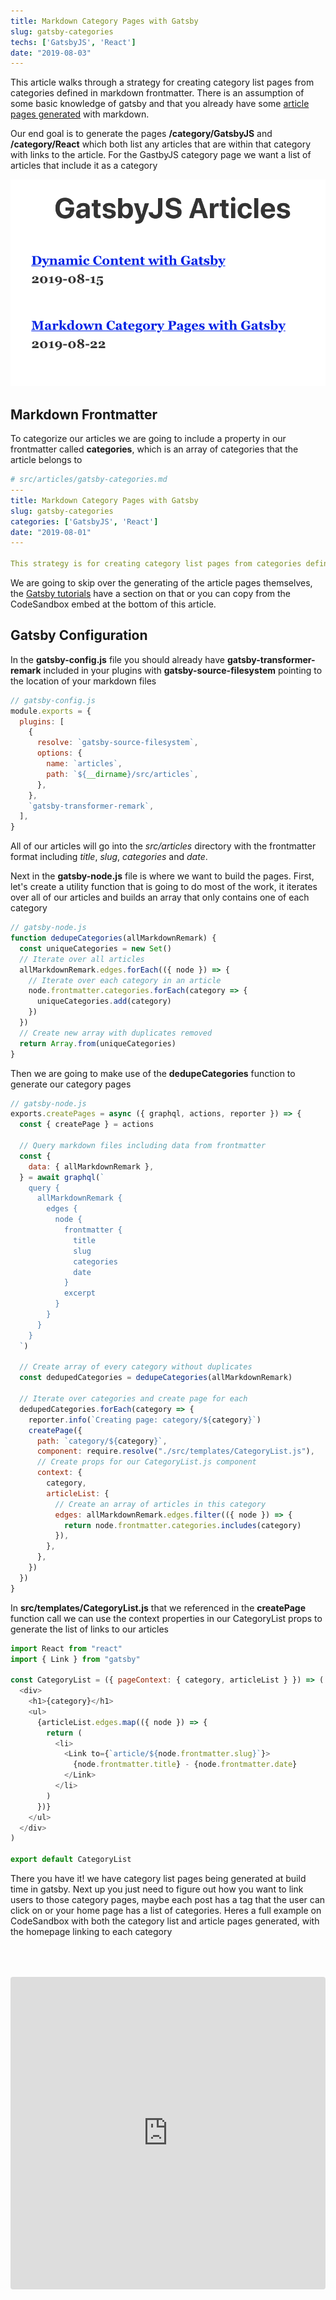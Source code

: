 ```yaml
---
title: Markdown Category Pages with Gatsby
slug: gatsby-categories
techs: ['GatsbyJS', 'React']
date: "2019-08-03"
---
```


This article walks through a strategy for creating category list pages from categories defined in markdown frontmatter. There is an assumption of some basic knowledge of gatsby and that you already have some [article pages generated](https://www.gatsbyjs.org/tutorial/part-seven/#creating-pages) with markdown.

Our end goal is to generate the pages **/category/GatsbyJS** and **/category/React** which both list any articles that are within that category with links to the article. For the GastbyJS category page we want a list of articles that include it as a category

![Screenshot of a list of articles in the GatsbyJS category](./gatsby-categories.png)

## Markdown Frontmatter
To categorize our articles we are going to include a property in our frontmatter called **categories**, which is an array of categories that the article belongs to

```yaml
# src/articles/gatsby-categories.md
---
title: Markdown Category Pages with Gatsby
slug: gatsby-categories
categories: ['GatsbyJS', 'React']
date: "2019-08-01"
---

This strategy is for creating category list pages from categories defined in markdown frontmatter...
```

We are going to skip over the generating of the article pages themselves, the [Gatsby tutorials](https://www.gatsbyjs.org/tutorial/part-seven/#creating-pages) have a section on that or you can copy from the CodeSandbox embed at the bottom of this article. 

## Gatsby Configuration
In the **gatsby-config.js** file you should already have **gatsby-transformer-remark** included in your plugins with **gatsby-source-filesystem** pointing to the location of your markdown files
```js
// gatsby-config.js
module.exports = {
  plugins: [
    {
      resolve: `gatsby-source-filesystem`,
      options: {
        name: `articles`,
        path: `${__dirname}/src/articles`,
      },
    },
    `gatsby-transformer-remark`,
  ],
}
```

All of our articles will go into the *src/articles* directory with the frontmatter format including *title*, *slug*, *categories* and *date*.

Next in the **gatsby-node.js** file is where we want to build the pages. First, let's create a utility function that is going to do most of the work, it iterates over all of our articles and builds an array that only contains one of each category

```js
// gatsby-node.js
function dedupeCategories(allMarkdownRemark) {
  const uniqueCategories = new Set()
  // Iterate over all articles
  allMarkdownRemark.edges.forEach(({ node }) => {
    // Iterate over each category in an article
    node.frontmatter.categories.forEach(category => {
      uniqueCategories.add(category)
    })
  })
  // Create new array with duplicates removed
  return Array.from(uniqueCategories)
}
```


Then we are going to make use of the **dedupeCategories** function to generate our category pages
```js
// gatsby-node.js
exports.createPages = async ({ graphql, actions, reporter }) => {
  const { createPage } = actions

  // Query markdown files including data from frontmatter
  const {
    data: { allMarkdownRemark },
  } = await graphql(`
    query {
      allMarkdownRemark {
        edges {
          node {
            frontmatter {
              title
              slug
              categories
              date
            }
            excerpt
          }
        }
      }
    }
  `)

  // Create array of every category without duplicates
  const dedupedCategories = dedupeCategories(allMarkdownRemark)

  // Iterate over categories and create page for each
  dedupedCategories.forEach(category => {
    reporter.info(`Creating page: category/${category}`)
    createPage({
      path: `category/${category}`,
      component: require.resolve("./src/templates/CategoryList.js"),
      // Create props for our CategoryList.js component
      context: {
        category,
        articleList: {
          // Create an array of articles in this category
          edges: allMarkdownRemark.edges.filter(({ node }) => {
            return node.frontmatter.categories.includes(category)
          }),
        },
      },
    })
  })
}
```

In **src/templates/CategoryList.js** that we referenced in the **createPage** function call we can use the context properties in our CategoryList props to generate the list of links to our articles
```js
import React from "react"
import { Link } from "gatsby"

const CategoryList = ({ pageContext: { category, articleList } }) => (
  <div>
    <h1>{category}</h1>
    <ul>
      {articleList.edges.map(({ node }) => {
        return (
          <li>
            <Link to={`article/${node.frontmatter.slug}`}>
              {node.frontmatter.title} - {node.frontmatter.date}
            </Link>
          </li>
        )
      })}
    </ul>
  </div>
)

export default CategoryList
```

There you have it! we have category list pages being generated at build time in gatsby. Next up you just need to figure out how you want to link users to those category pages, maybe each post has a tag that the user can click on or your home page has a list of categories. Heres a full example on CodeSandbox with both the category list and article pages generated, with the homepage linking to each category
<!-- TODO: Get oembed plugin working for codesandbox -->
<iframe src="https://codesandbox.io/embed/category-pages-with-gatsby-ugj4m?fontsize=14" title="Category Pages with Gatsby" allow="geolocation; microphone; camera; midi; vr; accelerometer; gyroscope; payment; ambient-light-sensor; encrypted-media" style="width:100%; height:500px; border:0; border-radius: 4px; overflow:hidden; margin-top: 50px" sandbox="allow-modals allow-forms allow-popups allow-scripts allow-same-origin"></iframe>



